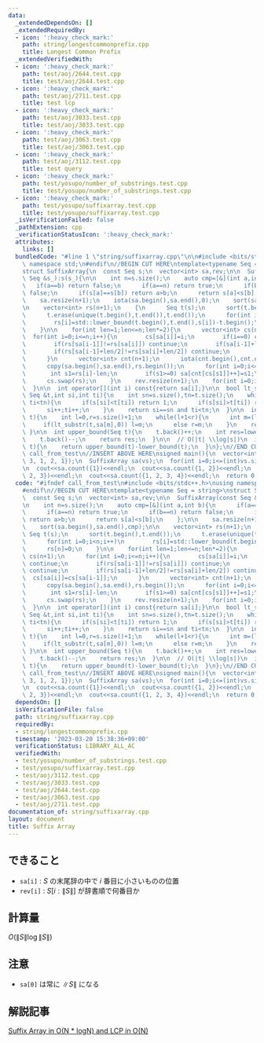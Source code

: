 ```yaml
---
data:
  _extendedDependsOn: []
  _extendedRequiredBy:
  - icon: ':heavy_check_mark:'
    path: string/longestcommonprefix.cpp
    title: Longest Common Prefix
  _extendedVerifiedWith:
  - icon: ':heavy_check_mark:'
    path: test/aoj/2644.test.cpp
    title: test/aoj/2644.test.cpp
  - icon: ':heavy_check_mark:'
    path: test/aoj/2711.test.cpp
    title: test lcp
  - icon: ':heavy_check_mark:'
    path: test/aoj/3033.test.cpp
    title: test/aoj/3033.test.cpp
  - icon: ':heavy_check_mark:'
    path: test/aoj/3063.test.cpp
    title: test/aoj/3063.test.cpp
  - icon: ':heavy_check_mark:'
    path: test/aoj/3112.test.cpp
    title: test query
  - icon: ':heavy_check_mark:'
    path: test/yosupo/number_of_substrings.test.cpp
    title: test/yosupo/number_of_substrings.test.cpp
  - icon: ':heavy_check_mark:'
    path: test/yosupo/suffixarray.test.cpp
    title: test/yosupo/suffixarray.test.cpp
  _isVerificationFailed: false
  _pathExtension: cpp
  _verificationStatusIcon: ':heavy_check_mark:'
  attributes:
    links: []
  bundledCode: "#line 1 \"string/suffixarray.cpp\"\n\n#include <bits/stdc++.h>\nusing\
    \ namespace std;\n#endif\n//BEGIN CUT HERE\ntemplate<typename Seq = string>\n\
    struct SuffixArray{\n  const Seq s;\n  vector<int> sa,rev;\n\n  SuffixArray(const\
    \ Seq &s_):s(s_){\n\n    int n=s.size();\n    auto cmp=[&](int a,int b){\n   \
    \   if(a==b) return false;\n      if(a==n) return true;\n      if(b==n) return\
    \ false;\n      if(s[a]==s[b]) return a>b;\n      return s[a]<s[b];\n    };\n\n\
    \    sa.resize(n+1);\n    iota(sa.begin(),sa.end(),0);\n    sort(sa.begin(),sa.end(),cmp);\n\
    \n    vector<int> rs(n+1);\n    {\n      Seq t(s);\n      sort(t.begin(),t.end());\n\
    \      t.erase(unique(t.begin(),t.end()),t.end());\n      for(int i=0;i<n;i++)\n\
    \        rs[i]=std::lower_bound(t.begin(),t.end(),s[i])-t.begin();\n      rs[n]=0;\n\
    \    }\n\n    for(int len=1;len<=n;len*=2){\n      vector<int> cs(n+1);\n    \
    \  for(int i=0;i<=n;i++){\n        cs[sa[i]]=i;\n        if(i==0) continue;\n\
    \        if(rs[sa[i-1]]!=rs[sa[i]]) continue;\n        if(sa[i-1]+len>=n) continue;\n\
    \        if(rs[sa[i-1]+len/2]!=rs[sa[i]+len/2]) continue;\n        cs[sa[i]]=cs[sa[i-1]];\n\
    \      }\n      vector<int> cnt(n+1);\n      iota(cnt.begin(),cnt.end(),0);\n\
    \      copy(sa.begin(),sa.end(),rs.begin());\n      for(int i=0;i<=n;i++){\n \
    \       int s1=rs[i]-len;\n        if(s1>=0) sa[cnt[cs[s1]]++]=s1;\n      }\n\
    \      cs.swap(rs);\n    }\n    rev.resize(n+1);\n    for(int i=0;i<=n;i++) rev[sa[i]]=i;\n\
    \  }\n\n  int operator[](int i) const{return sa[i];}\n\n  bool lt_substr(const\
    \ Seq &t,int si,int ti){\n    int sn=s.size(),tn=t.size();\n    while(si<sn and\
    \ ti<tn){\n      if(s[si]<t[ti]) return 1;\n      if(s[si]>t[ti]) return 0;\n\
    \      si++;ti++;\n    }\n    return si==sn and ti<tn;\n  }\n\n  int lower_bound(Seq\
    \ t){\n    int l=0,r=s.size()+1;\n    while(l+1<r){\n      int m=(l+r)>>1;\n \
    \     if(lt_substr(t,sa[m],0)) l=m;\n      else r=m;\n    }\n    return r;\n \
    \ }\n\n  int upper_bound(Seq t){\n    t.back()++;\n    int res=lower_bound(t);\n\
    \    t.back()--;\n    return res;\n  }\n\n  // O(|t| \\log|s|)\n  int count(Seq\
    \ t){\n    return upper_bound(t)-lower_bound(t);\n  }\n};\n//END CUT HERE\n#ifndef\
    \ call_from_test\n//INSERT ABOVE HERE\nsigned main(){\n  vector<int> vs({1, 2,\
    \ 3, 1, 2, 1});\n  SuffixArray sa(vs);\n  for(int i=0;i<=(int)vs.size();i++) cout<<sa[i]<<endl;\n\
    \n  cout<<sa.count({1})<<endl;\n  cout<<sa.count({1, 2})<<endl;\n  cout<<sa.count({1,\
    \ 2, 3})<<endl;\n  cout<<sa.count({1, 2, 3, 4})<<endl;\n  return 0;\n}\n#endif\n"
  code: "#ifndef call_from_test\n#include <bits/stdc++.h>\nusing namespace std;\n\
    #endif\n//BEGIN CUT HERE\ntemplate<typename Seq = string>\nstruct SuffixArray{\n\
    \  const Seq s;\n  vector<int> sa,rev;\n\n  SuffixArray(const Seq &s_):s(s_){\n\
    \n    int n=s.size();\n    auto cmp=[&](int a,int b){\n      if(a==b) return false;\n\
    \      if(a==n) return true;\n      if(b==n) return false;\n      if(s[a]==s[b])\
    \ return a>b;\n      return s[a]<s[b];\n    };\n\n    sa.resize(n+1);\n    iota(sa.begin(),sa.end(),0);\n\
    \    sort(sa.begin(),sa.end(),cmp);\n\n    vector<int> rs(n+1);\n    {\n     \
    \ Seq t(s);\n      sort(t.begin(),t.end());\n      t.erase(unique(t.begin(),t.end()),t.end());\n\
    \      for(int i=0;i<n;i++)\n        rs[i]=std::lower_bound(t.begin(),t.end(),s[i])-t.begin();\n\
    \      rs[n]=0;\n    }\n\n    for(int len=1;len<=n;len*=2){\n      vector<int>\
    \ cs(n+1);\n      for(int i=0;i<=n;i++){\n        cs[sa[i]]=i;\n        if(i==0)\
    \ continue;\n        if(rs[sa[i-1]]!=rs[sa[i]]) continue;\n        if(sa[i-1]+len>=n)\
    \ continue;\n        if(rs[sa[i-1]+len/2]!=rs[sa[i]+len/2]) continue;\n      \
    \  cs[sa[i]]=cs[sa[i-1]];\n      }\n      vector<int> cnt(n+1);\n      iota(cnt.begin(),cnt.end(),0);\n\
    \      copy(sa.begin(),sa.end(),rs.begin());\n      for(int i=0;i<=n;i++){\n \
    \       int s1=rs[i]-len;\n        if(s1>=0) sa[cnt[cs[s1]]++]=s1;\n      }\n\
    \      cs.swap(rs);\n    }\n    rev.resize(n+1);\n    for(int i=0;i<=n;i++) rev[sa[i]]=i;\n\
    \  }\n\n  int operator[](int i) const{return sa[i];}\n\n  bool lt_substr(const\
    \ Seq &t,int si,int ti){\n    int sn=s.size(),tn=t.size();\n    while(si<sn and\
    \ ti<tn){\n      if(s[si]<t[ti]) return 1;\n      if(s[si]>t[ti]) return 0;\n\
    \      si++;ti++;\n    }\n    return si==sn and ti<tn;\n  }\n\n  int lower_bound(Seq\
    \ t){\n    int l=0,r=s.size()+1;\n    while(l+1<r){\n      int m=(l+r)>>1;\n \
    \     if(lt_substr(t,sa[m],0)) l=m;\n      else r=m;\n    }\n    return r;\n \
    \ }\n\n  int upper_bound(Seq t){\n    t.back()++;\n    int res=lower_bound(t);\n\
    \    t.back()--;\n    return res;\n  }\n\n  // O(|t| \\log|s|)\n  int count(Seq\
    \ t){\n    return upper_bound(t)-lower_bound(t);\n  }\n};\n//END CUT HERE\n#ifndef\
    \ call_from_test\n//INSERT ABOVE HERE\nsigned main(){\n  vector<int> vs({1, 2,\
    \ 3, 1, 2, 1});\n  SuffixArray sa(vs);\n  for(int i=0;i<=(int)vs.size();i++) cout<<sa[i]<<endl;\n\
    \n  cout<<sa.count({1})<<endl;\n  cout<<sa.count({1, 2})<<endl;\n  cout<<sa.count({1,\
    \ 2, 3})<<endl;\n  cout<<sa.count({1, 2, 3, 4})<<endl;\n  return 0;\n}\n#endif\n"
  dependsOn: []
  isVerificationFile: false
  path: string/suffixarray.cpp
  requiredBy:
  - string/longestcommonprefix.cpp
  timestamp: '2023-03-20 15:38:36+09:00'
  verificationStatus: LIBRARY_ALL_AC
  verifiedWith:
  - test/yosupo/number_of_substrings.test.cpp
  - test/yosupo/suffixarray.test.cpp
  - test/aoj/3112.test.cpp
  - test/aoj/3033.test.cpp
  - test/aoj/2644.test.cpp
  - test/aoj/3063.test.cpp
  - test/aoj/2711.test.cpp
documentation_of: string/suffixarray.cpp
layout: document
title: Suffix Array
---
```


## できること
- `sa[i]` : $S$ の末尾辞の中で $i$ 番目に小さいものの位置
- `rev[i]` : $S[i:\|S\|]$ が辞書順で何番目か


## 計算量
$O(\|S\| \log \|S\|)$

## 注意
- `sa[0]` は常に $\|S\|$ になる

## 解説記事
[ Suffix Array in O(N * logN) and LCP in O(N) ](https://sites.google.com/site/indy256/algo/suffix_array)